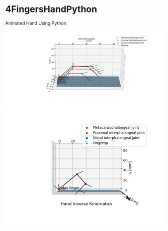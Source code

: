 # 4FingersHandPython
 Animated Hand Using Python
![Image of Visualizator](https://github.com/Mlahoud/4FingersHandPython/blob/master/images/fwk.png)
![Gif of Animation](https://github.com/Mlahoud/4FingersHandPython/blob/master/images/animation.gif)
